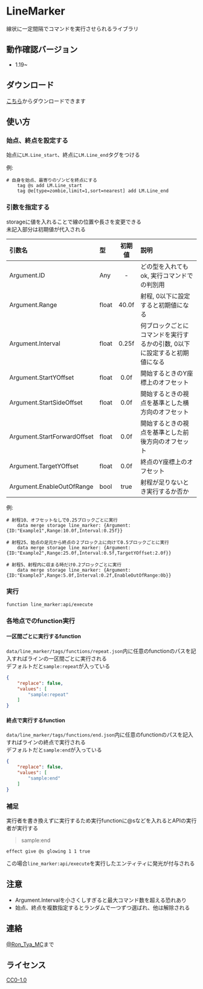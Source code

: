 
# LineMarker

線状に一定間隔でコマンドを実行させられるライブラリ

</div>

## 動作確認バージョン

- 1.19~

## ダウンロード

[こちら](https://github.com/Ron-Tya-MC/LineMarker/releases)からダウンロードできます

## 使い方

### 始点、終点を設定する

始点に`LM.Line_start`、終点に`LM.Line_end`タグをつける

例:

```mcfunction
# 自身を始点、最寄りのゾンビを終点にする
    tag @s add LM.Line_start
    tag @e[type=zombie,limit=1,sort=nearest] add LM.Line_end
```

### 引数を指定する

storageに値を入れることで線の位置や長さを変更できる  
未記入部分は初期値が代入される

| 引数名 | 型 | 初期値 | 説明 |
|:---|:---|:---:|:---|
| Argument.ID | Any | - | どの型を入れてもok, 実行コマンドでの判別用 |
| Argument.Range | float | 40.0f | 射程, 0以下に設定すると初期値になる |
| Argument.Interval | float | 0.25f | 何ブロックごとにコマンドを実行するかの引数, 0以下に設定すると初期値になる |
| Argument.StartYOffset | float | 0.0f | 開始するときのY座標上のオフセット |
| Argument.StartSideOffset | float | 0.0f | 開始するときの視点を基準とした横方向のオフセット |
| Argument.StartForwardOffset | float | 0.0f | 開始するときの視点を基準とした前後方向のオフセット |
| Argument.TargetYOffset | float | 0.0f | 終点のY座標上のオフセット |
| Argument.EnableOutOfRange | bool | true | 射程が足りないとき実行するか否か |

例:

```mcfunction
# 射程10、オフセットなしで0.25ブロックごとに実行
    data merge storage line_marker: {Argument:{ID:"Example1",Range:10.0f,Interval:0.25f}}

# 射程25、始点の足元から終点の２ブロック上に向けて0.5ブロックごとに実行
    data merge storage line_marker: {Argument:{ID:"Example2",Range:25.0f,Interval:0.5f,TargetYOffset:2.0f}}

# 射程5、射程内に収まる時だけ0.2ブロックごとに実行
    data merge storage line_marker: {Argument:{ID:"Example3",Range:5.0f,Interval:0.2f,EnableOutOfRange:0b}}
```

### 実行

```mcfunction
function line_marker:api/execute
```

### 各地点でのfunction実行

#### 一区間ごとに実行するfunction

`data/line_marker/tags/functions/repeat.json`内に任意のfunctionのパスを記入すればラインの一区間ごとに実行される  
デフォルトだと`sample:repeat`が入っている

```json
{
    "replace": false,
    "values": [
        "sample:repeat"
    ]
}
```

#### 終点で実行するfunction

`data/line_marker/tags/functions/end.json`内に任意のfunctionのパスを記入すればラインの終点で実行される  
デフォルトだと`sample:end`が入っている

```json
{
    "replace": false,
    "values": [
        "sample:end"
    ]
}
```

### 補足

実行者を書き換えずに実行するため実行functionに@sなどを入れるとAPIの実行者が実行する  
>sample:end

```mcfunction
effect give @s glowing 1 1 true
```

この場合`line_marker:api/execute`を実行したエンティティに発光が付与される

## 注意

- Argument.Intervalを小さくしすぎると最大コマンド数を超える恐れあり  
- 始点、終点を複数指定するとランダムで一つずつ選ばれ、他は解除される

## 連絡

[@Ron_Tya_MC](https://twitter.com/Ron_Tya_MC)まで

## ライセンス

[CC0-1.0](LICENSE)
